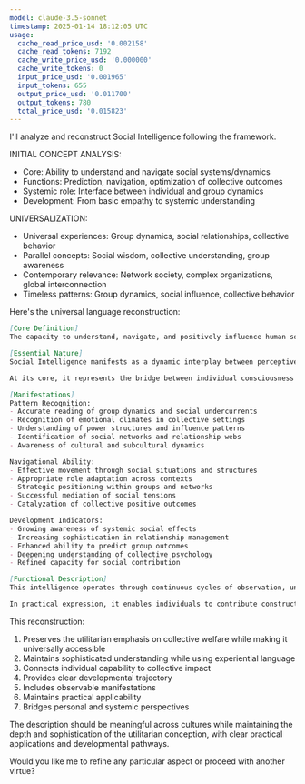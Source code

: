 ```yaml
---
model: claude-3.5-sonnet
timestamp: 2025-01-14 18:12:05 UTC
usage:
  cache_read_price_usd: '0.002158'
  cache_read_tokens: 7192
  cache_write_price_usd: '0.000000'
  cache_write_tokens: 0
  input_price_usd: '0.001965'
  input_tokens: 655
  output_price_usd: '0.011700'
  output_tokens: 780
  total_price_usd: '0.015823'
---
```


I'll analyze and reconstruct Social Intelligence following the framework.

INITIAL CONCEPT ANALYSIS:
- Core: Ability to understand and navigate social systems/dynamics
- Functions: Prediction, navigation, optimization of collective outcomes
- Systemic role: Interface between individual and group dynamics
- Development: From basic empathy to systemic understanding

UNIVERSALIZATION:
- Universal experiences: Group dynamics, social relationships, collective behavior
- Parallel concepts: Social wisdom, collective understanding, group awareness
- Contemporary relevance: Network society, complex organizations, global interconnection
- Timeless patterns: Group dynamics, social influence, collective behavior

Here's the universal language reconstruction:

```markdown
[Core Definition]
The capacity to understand, navigate, and positively influence human social systems through deep comprehension of group dynamics, behavioral patterns, and collective processes. This intelligence enables effective participation in and cultivation of healthy social environments while promoting collective wellbeing.

[Essential Nature]
Social Intelligence manifests as a dynamic interplay between perceptive and active capabilities in human collective contexts. It combines acute awareness of social patterns and dynamics with the practical ability to navigate and influence these systems constructively. This capacity operates across scales, from intimate relationships to large organizational systems, integrating emotional awareness with systematic understanding of human collective behavior.

At its core, it represents the bridge between individual consciousness and group dynamics, enabling both personal effectiveness in social contexts and positive contribution to collective welfare. This quality develops through progressive refinement of natural social instincts into sophisticated understanding of complex social systems.

[Manifestations]
Pattern Recognition:
- Accurate reading of group dynamics and social undercurrents
- Recognition of emotional climates in collective settings
- Understanding of power structures and influence patterns
- Identification of social networks and relationship webs
- Awareness of cultural and subcultural dynamics

Navigational Ability:
- Effective movement through social situations and structures
- Appropriate role adaptation across contexts
- Strategic positioning within groups and networks
- Successful mediation of social tensions
- Catalyzation of collective positive outcomes

Development Indicators:
- Growing awareness of systemic social effects
- Increasing sophistication in relationship management
- Enhanced ability to predict group outcomes
- Deepening understanding of collective psychology
- Refined capacity for social contribution

[Functional Description]
This intelligence operates through continuous cycles of observation, understanding, and engaged response to social dynamics. It processes multiple layers of information simultaneously – verbal and non-verbal communications, relationship patterns, power dynamics, emotional currents, and systemic trends. This processing occurs both consciously and intuitively, building over time into sophisticated mental models of social reality that enable increasingly effective navigation and positive influence.

In practical expression, it enables individuals to contribute constructively to collective contexts while maintaining authentic self-expression. This manifests as the ability to build healthy relationships, facilitate group processes, navigate complex organizations, and promote collective wellbeing. The capability grows through active engagement with diverse social situations, conscious reflection on collective dynamics, and progressive refinement of social understanding and skill.
```

This reconstruction:
1. Preserves the utilitarian emphasis on collective welfare while making it universally accessible
2. Maintains sophisticated understanding while using experiential language
3. Connects individual capability to collective impact
4. Provides clear developmental trajectory
5. Includes observable manifestations
6. Maintains practical applicability
7. Bridges personal and systemic perspectives

The description should be meaningful across cultures while maintaining the depth and sophistication of the utilitarian conception, with clear practical applications and developmental pathways.

Would you like me to refine any particular aspect or proceed with another virtue?